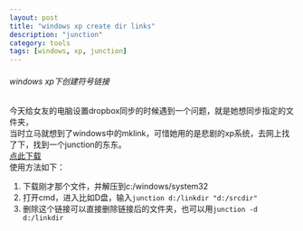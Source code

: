```yaml
---
layout: post
title: "windows xp create dir links"
description: "junction"
category: tools
tags: [windows, xp, junction]
---
```

<!-- {% include JB/setup %} -->

###### windows xp下创建符号链接
  今天给女友的电脑设置dropbox同步的时候遇到一个问题，就是她想同步指定的文件夹，   
当时立马就想到了windows中的mklink，可惜她用的是悲剧的xp系统，去网上找了下，找到一个junction的东东。   
[点此下载](http://technet.microsoft.com/en-us/sysinternals/bb896768.aspx "点此下载")   
使用方法如下：
 1.	下载刚才那个文件，并解压到c:/windows/system32
 2. 打开cmd，进入比如D盘，输入`junction d:/linkdir "d:/srcdir"`
 3. 删除这个链接可以直接删除链接后的文件夹，也可以用`junction -d d:/linkdir`